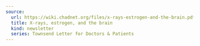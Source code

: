 ```yaml
---
source:
  url: https://wiki.chadnet.org/files/x-rays-estrogen-and-the-brain.pdf
  title: X-rays, estrogen, and the brain
  kind: newsletter
  series: Townsend Letter for Doctors & Patients
---
```

